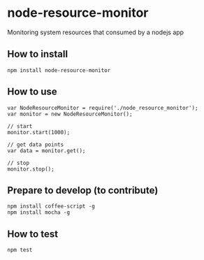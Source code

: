 node-resource-monitor
=====================

Monitoring system resources that consumed by a nodejs app

## How to install

    npm install node-resource-monitor

## How to use

    var NodeResourceMonitor = require('./node_resource_monitor');
    var monitor = new NodeResourceMonitor();

    // start
    monitor.start(1000);

    // get data points
    var data = monitor.get();

    // stop
    monitor.stop();

    


## Prepare to develop (to contribute)

    npm install coffee-script -g
    npm install mocha -g
    

## How to test

    npm test


